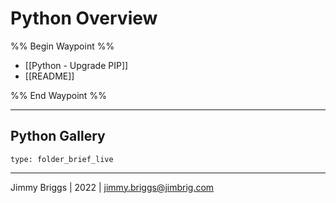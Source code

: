 # Python Overview

%% Begin Waypoint %%
- [[Python - Upgrade PIP]]
- [[README]]

%% End Waypoint %%

---

## Python Gallery

````ccard
type: folder_brief_live
````

---

Jimmy Briggs | 2022 | <jimmy.briggs@jimbrig.com>
